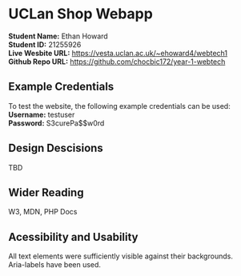 # UCLan Shop Webapp

**Student Name:** Ethan Howard\
**Student ID:** 21255926\
**Live Wesbite URL:** https://vesta.uclan.ac.uk/~ehoward4/webtech1 \
**Github Repo URL:** https://github.com/chocbic172/year-1-webtech

## Example Credentials
To test the website, the following example credentials can be used:\
**Username:** testuser\
**Password:** S3curePa$$w0rd

## Design Descisions
TBD

## Wider Reading
W3, MDN, PHP Docs

## Acessibility and Usability
All text elements were sufficiently visible against their backgrounds.\
Aria-labels have been used.
